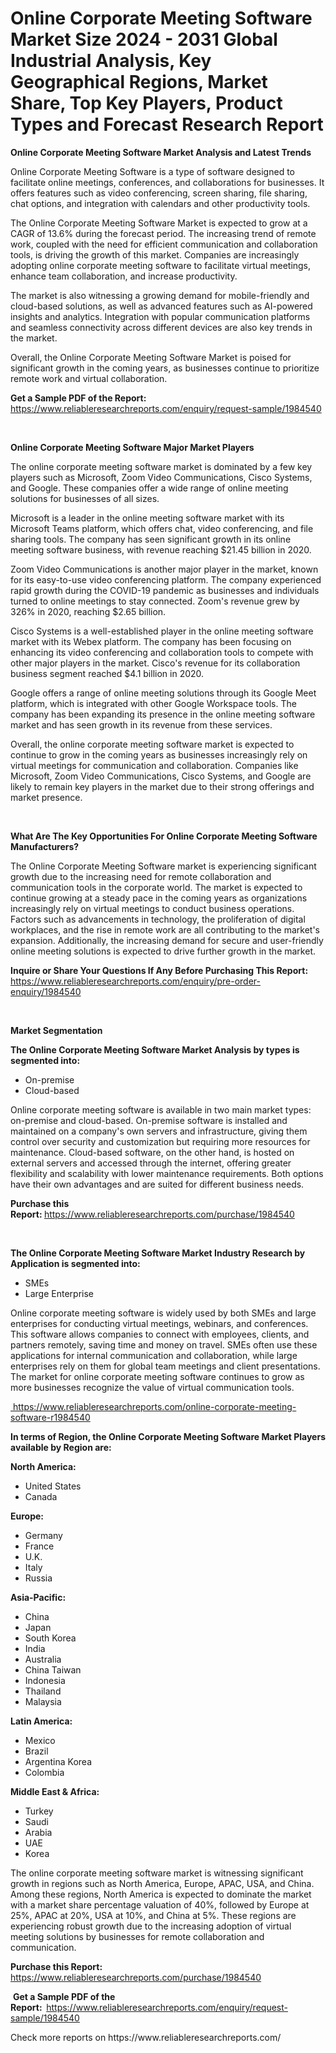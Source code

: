 <p><h1>Online Corporate Meeting Software Market Size 2024 - 2031 Global Industrial Analysis, Key Geographical Regions, Market Share, Top Key Players, Product Types and Forecast Research Report</h1></p><p><strong>Online Corporate Meeting Software Market Analysis and Latest Trends</strong></p>
<p><p>Online Corporate Meeting Software is a type of software designed to facilitate online meetings, conferences, and collaborations for businesses. It offers features such as video conferencing, screen sharing, file sharing, chat options, and integration with calendars and other productivity tools.</p><p>The Online Corporate Meeting Software Market is expected to grow at a CAGR of 13.6% during the forecast period. The increasing trend of remote work, coupled with the need for efficient communication and collaboration tools, is driving the growth of this market. Companies are increasingly adopting online corporate meeting software to facilitate virtual meetings, enhance team collaboration, and increase productivity.</p><p>The market is also witnessing a growing demand for mobile-friendly and cloud-based solutions, as well as advanced features such as AI-powered insights and analytics. Integration with popular communication platforms and seamless connectivity across different devices are also key trends in the market.</p><p>Overall, the Online Corporate Meeting Software Market is poised for significant growth in the coming years, as businesses continue to prioritize remote work and virtual collaboration.</p></p>
<p><strong>Get a Sample PDF of the Report:&nbsp;</strong> <a href="https://www.reliableresearchreports.com/enquiry/request-sample/1984540">https://www.reliableresearchreports.com/enquiry/request-sample/1984540</a></p>
<p>&nbsp;</p>
<p><strong>Online Corporate Meeting Software Major Market Players</strong></p>
<p><p>The online corporate meeting software market is dominated by a few key players such as Microsoft, Zoom Video Communications, Cisco Systems, and Google. These companies offer a wide range of online meeting solutions for businesses of all sizes.</p><p>Microsoft is a leader in the online meeting software market with its Microsoft Teams platform, which offers chat, video conferencing, and file sharing tools. The company has seen significant growth in its online meeting software business, with revenue reaching $21.45 billion in 2020.</p><p>Zoom Video Communications is another major player in the market, known for its easy-to-use video conferencing platform. The company experienced rapid growth during the COVID-19 pandemic as businesses and individuals turned to online meetings to stay connected. Zoom's revenue grew by 326% in 2020, reaching $2.65 billion.</p><p>Cisco Systems is a well-established player in the online meeting software market with its Webex platform. The company has been focusing on enhancing its video conferencing and collaboration tools to compete with other major players in the market. Cisco's revenue for its collaboration business segment reached $4.1 billion in 2020.</p><p>Google offers a range of online meeting solutions through its Google Meet platform, which is integrated with other Google Workspace tools. The company has been expanding its presence in the online meeting software market and has seen growth in its revenue from these services.</p><p>Overall, the online corporate meeting software market is expected to continue to grow in the coming years as businesses increasingly rely on virtual meetings for communication and collaboration. Companies like Microsoft, Zoom Video Communications, Cisco Systems, and Google are likely to remain key players in the market due to their strong offerings and market presence.</p></p>
<p>&nbsp;</p>
<p><strong>What Are The Key Opportunities For Online Corporate Meeting Software Manufacturers?</strong></p>
<p><p>The Online Corporate Meeting Software market is experiencing significant growth due to the increasing need for remote collaboration and communication tools in the corporate world. The market is expected to continue growing at a steady pace in the coming years as organizations increasingly rely on virtual meetings to conduct business operations. Factors such as advancements in technology, the proliferation of digital workplaces, and the rise in remote work are all contributing to the market's expansion. Additionally, the increasing demand for secure and user-friendly online meeting solutions is expected to drive further growth in the market.</p></p>
<p><strong>Inquire or Share Your Questions If Any Before Purchasing This Report:</strong> <a href="https://www.reliableresearchreports.com/enquiry/pre-order-enquiry/1984540">https://www.reliableresearchreports.com/enquiry/pre-order-enquiry/1984540</a></p>
<p>&nbsp;</p>
<p><strong>Market Segmentation</strong></p>
<p><strong>The Online Corporate Meeting Software Market Analysis by types is segmented into:</strong></p>
<p><ul><li>On-premise</li><li>Cloud-based</li></ul></p>
<p><p>Online corporate meeting software is available in two main market types: on-premise and cloud-based. On-premise software is installed and maintained on a company's own servers and infrastructure, giving them control over security and customization but requiring more resources for maintenance. Cloud-based software, on the other hand, is hosted on external servers and accessed through the internet, offering greater flexibility and scalability with lower maintenance requirements. Both options have their own advantages and are suited for different business needs.</p></p>
<p><strong>Purchase this Report:&nbsp;</strong><a href="https://www.reliableresearchreports.com/purchase/1984540">https://www.reliableresearchreports.com/purchase/1984540</a></p>
<p>&nbsp;</p>
<p><strong>The Online Corporate Meeting Software Market Industry Research by Application is segmented into:</strong></p>
<p><ul><li>SMEs</li><li>Large Enterprise</li></ul></p>
<p><p>Online corporate meeting software is widely used by both SMEs and large enterprises for conducting virtual meetings, webinars, and conferences. This software allows companies to connect with employees, clients, and partners remotely, saving time and money on travel. SMEs often use these applications for internal communication and collaboration, while large enterprises rely on them for global team meetings and client presentations. The market for online corporate meeting software continues to grow as more businesses recognize the value of virtual communication tools.</p></p>
<p><a href="https://www.reliableresearchreports.com/online-corporate-meeting-software-r1984540">&nbsp;https://www.reliableresearchreports.com/online-corporate-meeting-software-r1984540</a></p>
<p><strong>In terms of Region, the Online Corporate Meeting Software Market Players available by Region are:</strong></p>
<p>
    <p> <strong> North America: </strong>
        <ul>
            <li>United States</li>
            <li>Canada</li>
        </ul>
        </p> 
    <p> <strong> Europe: </strong>
        <ul>
            <li>Germany</li>
            <li>France</li>
            <li>U.K.</li>
            <li>Italy</li>
            <li>Russia</li>
        </ul>
        </p> 
    <p> <strong> Asia-Pacific: </strong>
        <ul>
            <li>China</li>
            <li>Japan</li>
            <li>South Korea</li>
            <li>India</li>
            <li>Australia</li>
            <li>China Taiwan</li>
            <li>Indonesia</li>
            <li>Thailand</li>
            <li>Malaysia</li>
        </ul>
        </p> 
    <p> <strong> Latin America: </strong>
        <ul>
            <li>Mexico</li>
            <li>Brazil</li>
            <li>Argentina Korea</li>
            <li>Colombia</li>
        </ul>
        </p> 
    <p> <strong> Middle East & Africa: </strong>
        <ul>
            <li>Turkey</li>
            <li>Saudi</li>
            <li>Arabia</li>
            <li>UAE</li>
            <li>Korea</li>
        </ul>
    </p>
    </p>
<p><p>The online corporate meeting software market is witnessing significant growth in regions such as North America, Europe, APAC, USA, and China. Among these regions, North America is expected to dominate the market with a market share percentage valuation of 40%, followed by Europe at 25%, APAC at 20%, USA at 10%, and China at 5%. These regions are experiencing robust growth due to the increasing adoption of virtual meeting solutions by businesses for remote collaboration and communication.</p></p>
<p><strong>Purchase this Report: </strong><a href="https://www.reliableresearchreports.com/purchase/1984540">https://www.reliableresearchreports.com/purchase/1984540</a></p>
<p>&nbsp;<strong>Get a Sample PDF of the Report:&nbsp;&nbsp;</strong><a href="https://www.reliableresearchreports.com/enquiry/request-sample/1984540">https://www.reliableresearchreports.com/enquiry/request-sample/1984540</a></p>
<p><strong></strong></p>
<p>Check more reports on https://www.reliableresearchreports.com/</p>